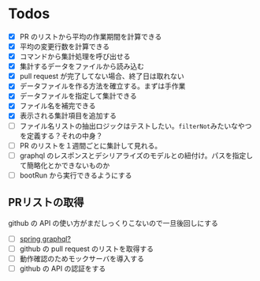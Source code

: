 # Todos

- [x] PR のリストから平均の作業期間を計算できる
- [x] 平均の変更行数を計算できる
- [x] コマンドから集計処理を呼び出せる
- [x] 集計するデータをファイルから読み込む
- [x] pull request が完了してない場合、終了日は取れない
- [x] データファイルを作る方法を確立する。まずは手作業
- [x] データファイルを指定して集計できる
- [x] ファイル名を補完できる
- [x] 表示される集計項目を追加する
- [ ] ファイル名リストの抽出ロジックはテストしたい。`filterNot`みたいなやつを定義する？それの中身？
- [ ] PR のリストを１週間ごとに集計して見れる。
- [ ] graphql のレスポンスとデシリアライズのモデルとの紐付け。パスを指定して簡略化とかできないものか
- [ ] bootRun から実行できるようにする

## PRリストの取得

github の API の使い方がまだしっくりこないので一旦後回しにする

- [ ] [spring graphql?](https://docs.spring.io/spring-graphql/docs/current/reference/html/)
- [ ] github の pull request のリストを取得する
- [ ] 動作確認のためモックサーバを導入する
- [ ] github の API の認証をする